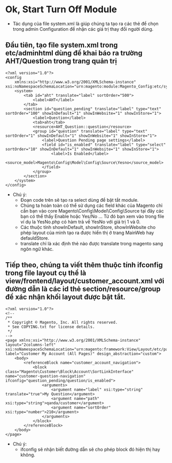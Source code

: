 # Ok, Start Turn Off Module
 - Tác dụng của file system.xml là giúp chúng ta tạo ra các thẻ để chọn trong admin Configuration để nhận các giá trị thay đổi người dùng.
## Đầu tiên, tạo file system.xml trong etc/adminhtml dùng để khai báo ra trường AHT/Question trong trang quản trị
```
<?xml version="1.0"?>
<config
    xmlns:xsi="http://www.w3.org/2001/XMLSchema-instance" xsi:noNamespaceSchemaLocation="urn:magento:module:Magento_Config:etc/system_file.xsd">
    <system>
        <tab id="aht" translate="label" sortOrder="500">
            <label>AHT</label>
        </tab>
        <section id="question_pending" translate="label" type="text" sortOrder="100" showInDefault="1" showInWebsite="1" showInStore="1">
            <label>Question</label>
            <tab>aht</tab>
            <resource>AHT_Question::question</resource>
            <group id="question" translate="label" type="text" sortOrder="1" showInDefault="1" showInWebsite="1" showInStore="1">
                <label>Question Pending page settings</label>
                <field id="is_enabled" translate="label" type="select" sortOrder="10" showInDefault="1" showInWebsite="1" showInStore="1">
                    <label>Is Enabled</label>
                    <source_model>Magento\Config\Model\Config\Source\Yesno</source_model>
                </field>
            </group>
        </section>
    </system>
</config>
```
- Chú ý: 
	+ Đoạn code trên sẽ tạo ra select dùng để bật tắt module.
    + Chúng ta hoàn toàn có thể sử dụng các field khác của Magento chỉ cần bạn vào core Magento\Config\Model\Config\Source tại đây các bạn có thể thấy Enable hoặc Yes/No ... Từ đó bạn xem vào trong file ví dụ la YesNo.php có hàm trả về YesNo với giá trị 1 và 0.
    + Các thuộc tính showInDefault, showInStore, showInWebsite cho phép layout của mình tạo ra được hiển thị ở trang MainWeb hay defauldStore. 
    + translate chỉ là xác định thẻ nào được translate trong magento sang ngôn ngữ khác.
## Tiếp theo, chúng ta viết thêm thuộc tính ifconfig trong file layout cụ thể là view/frontend/layout/customer_account.xml với đường dẫn là các id thẻ section/resource/group để xác nhận khối layout được bật tắt.
```
<?xml version="1.0"?>
<!--
/**
 * Copyright © Magento, Inc. All rights reserved.
 * See COPYING.txt for license details.
 */
-->
<page xmlns:xsi="http://www.w3.org/2001/XMLSchema-instance" layout="2columns-left" xsi:noNamespaceSchemaLocation="urn:magento:framework:View/Layout/etc/page_configuration.xsd" label="Customer My Account (All Pages)" design_abstraction="custom">
    <body>
        <referenceBlock name="customer_account_navigation">
            <block class="Magento\Customer\Block\Account\SortLinkInterface" name="customer-question-navigation" ifconfig="question_pending/question/is_enabled">
                <arguments>
                    <argument name="label" xsi:type="string" translate="true">My Question</argument>
                    <argument name="path" xsi:type="string">qanda/customer</argument>
                    <argument name="sortOrder" xsi:type="number">210</argument>
                </arguments>
            </block>
        </referenceBlock>
    </body>
</page>

```
- Chú ý:
    + ifconfig sẽ nhận biết đường dẫn sẽ cho phép block đó hiện thị hay không.
    

